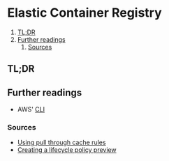 # Elastic Container Registry

1. [TL;DR](#tldr)
1. [Further readings](#further-readings)
   1. [Sources](#sources)

## TL;DR

## Further readings

- AWS' [CLI]

### Sources

- [Using pull through cache rules]
- [Creating a lifecycle policy preview]

<!--
  References
  -->

<!-- In-article sections -->
<!-- Knowledge base -->
[cli]: cli.md

<!-- Files -->
<!-- Upstream -->
[creating a lifecycle policy preview]: https://docs.aws.amazon.com/AmazonECR/latest/userguide/lpp_creation.html
[using pull through cache rules]: https://docs.aws.amazon.com/AmazonECR/latest/userguide/pull-through-cache.html

<!-- Others -->
